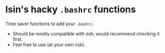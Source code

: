 # Isin's hacky `.bashrc` functions

Time saver functions to add your `.bashrc`.
- Should be mostly compatible with zsh, would recommend checking it first.
- Feel free to use (at your own risk).
